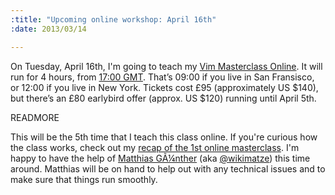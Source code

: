 ```yaml
--- 
:title: "Upcoming online workshop: April 16th"
:date: 2013/03/14

---
```


On Tuesday, April 16th, I'm going to teach my [Vim Masterclass Online][class]. It will run for 4 hours, from [17:00 GMT][tz]. That’s 09:00 if you live in San Fransisco, or 12:00 if you live in New York. Tickets cost £95 (approximately US $140), but there’s an £80 earlybird offer (approx. US $120) running until April 5th.

[class]: http://vimcasts-online-5.eventbrite.com/
[tz]: http://everytimezone.com/#2013-4-16,240,6be

READMORE

This will be the 5th time that I teach this class online. If you're curious how the class works, check out my [recap of the 1st online masterclass][recap]. I'm happy to have the help of [Matthias GÃ¼nther][mg] (aka [@wikimatze][]) this time around. Matthias will be on hand to help out with any technical issues and to make sure that things run smoothly.

[recap]: http://vimcasts.org/blog/2012/11/recap-of-the-1st-vim-masterclass-online/
[mg]: http://wikimatze.de/
[@wikimatze]: https://twitter.com/wikimatze
